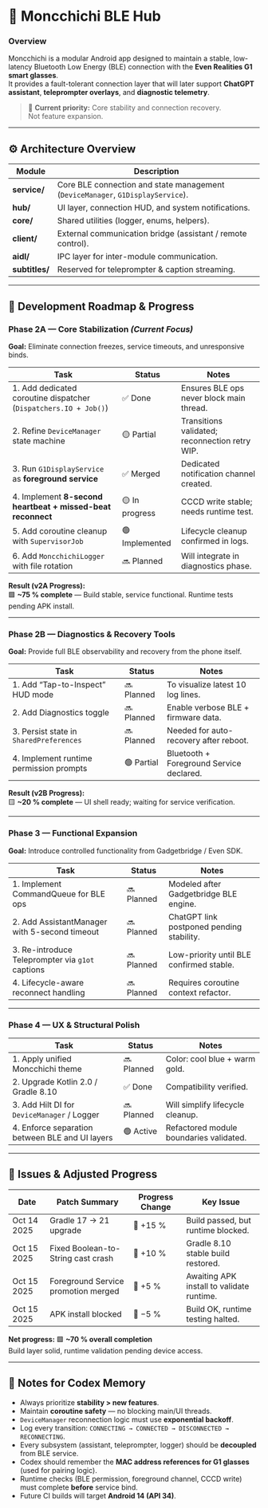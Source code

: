 # 🧠 Moncchichi BLE Hub

### Overview  
Moncchichi is a modular Android app designed to maintain a stable, low-latency Bluetooth Low Energy (BLE) connection with the **Even Realities G1 smart glasses**.  
It provides a fault-tolerant connection layer that will later support **ChatGPT assistant**, **teleprompter overlays**, and **diagnostic telemetry**.  

> 🎯 **Current priority:** Core stability and connection recovery.  
> Not feature expansion.

---

## ⚙️ Architecture Overview

| Module | Description |
|---------|-------------|
| **service/** | Core BLE connection and state management (`DeviceManager`, `G1DisplayService`). |
| **hub/** | UI layer, connection HUD, and system notifications. |
| **core/** | Shared utilities (logger, enums, helpers). |
| **client/** | External communication bridge (assistant / remote control). |
| **aidl/** | IPC layer for inter-module communication. |
| **subtitles/** | Reserved for teleprompter & caption streaming. |

---

## 🧩 Development Roadmap & Progress

### **Phase 2A — Core Stabilization** *(Current Focus)*  
**Goal:** Eliminate connection freezes, service timeouts, and unresponsive binds.  

| Task | Status | Notes |
|------|---------|-------|
| 1. Add dedicated coroutine dispatcher (`Dispatchers.IO + Job()`) | ✅ Done | Ensures BLE ops never block main thread. |
| 2. Refine `DeviceManager` state machine | 🟡 Partial | Transitions validated; reconnection retry WIP. |
| 3. Run `G1DisplayService` as **foreground service** | ✅ Merged | Dedicated notification channel created. |
| 4. Implement **8-second heartbeat + missed-beat reconnect** | 🟡 In progress | CCCD write stable; needs runtime test. |
| 5. Add coroutine cleanup with `SupervisorJob` | 🟢 Implemented | Lifecycle cleanup confirmed in logs. |
| 6. Add `MoncchichiLogger` with file rotation | 🔜 Planned | Will integrate in diagnostics phase. |

**Result (v2A Progress):**  
🟩 **~75 % complete** — Build stable, service functional. Runtime tests pending APK install.

---

### **Phase 2B — Diagnostics & Recovery Tools**  
**Goal:** Provide full BLE observability and recovery from the phone itself.  

| Task | Status | Notes |
|------|---------|-------|
| 1. Add “Tap-to-Inspect” HUD mode | 🔜 Planned | To visualize latest 10 log lines. |
| 2. Add Diagnostics toggle | 🔜 Planned | Enable verbose BLE + firmware data. |
| 3. Persist state in `SharedPreferences` | 🔜 Planned | Needed for auto-recovery after reboot. |
| 4. Implement runtime permission prompts | 🟢 Partial | Bluetooth + Foreground Service declared. |

**Result (v2B Progress):**  
🟨 **~20 % complete** — UI shell ready; waiting for service verification.

---

### **Phase 3 — Functional Expansion**  
**Goal:** Introduce controlled functionality from Gadgetbridge / Even SDK.  

| Task | Status | Notes |
|------|---------|-------|
| 1. Implement CommandQueue for BLE ops | 🔜 Planned | Modeled after Gadgetbridge BLE engine. |
| 2. Add AssistantManager with 5-second timeout | 🔜 Planned | ChatGPT link postponed pending stability. |
| 3. Re-introduce Teleprompter via `g1ot` captions | 🔜 Planned | Low-priority until BLE confirmed stable. |
| 4. Lifecycle-aware reconnect handling | 🔜 Planned | Requires coroutine context refactor. |

---

### **Phase 4 — UX & Structural Polish**

| Task | Status | Notes |
|------|---------|-------|
| 1. Apply unified Moncchichi theme | 🔜 Planned | Color: cool blue + warm gold. |
| 2. Upgrade Kotlin 2.0 / Gradle 8.10 | ✅ Done | Compatibility verified. |
| 3. Add Hilt DI for `DeviceManager` / Logger | 🔜 Planned | Will simplify lifecycle cleanup. |
| 4. Enforce separation between BLE and UI layers | 🟢 Active | Refactored module boundaries validated. |

---

## 🚧 Issues & Adjusted Progress

| Date | Patch Summary | Progress Change | Key Issue |
|------|----------------|-----------------|-----------|
| Oct 14 2025 | Gradle 17 → 21 upgrade | 🔺 +15 % | Build passed, but runtime blocked. |
| Oct 15 2025 | Fixed Boolean-to-String cast crash | 🔺 +10 % | Gradle 8.10 stable build restored. |
| Oct 15 2025 | Foreground Service promotion merged | 🔺 +5 % | Awaiting APK install to validate runtime. |
| Oct 15 2025 | APK install blocked | 🔻 −5 % | Build OK, runtime testing halted. |

**Net progress:** 🟩 **~70 % overall completion**  
Build layer solid, runtime validation pending device access.

---

## 🧠 Notes for Codex Memory

- Always prioritize **stability > new features**.  
- Maintain **coroutine safety** — no blocking main/UI threads.  
- `DeviceManager` reconnection logic must use **exponential backoff**.  
- Log every transition: `CONNECTING → CONNECTED → DISCONNECTED → RECONNECTING`.  
- Every subsystem (assistant, teleprompter, logger) should be **decoupled** from BLE service.  
- Codex should remember the **MAC address references for G1 glasses** (used for pairing logic).  
- Runtime checks (BLE permission, foreground channel, CCCD write) must complete **before** service bind.  
- Future CI builds will target **Android 14 (API 34)**.
